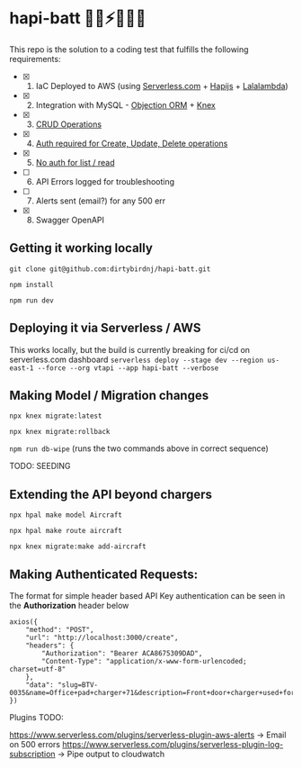 # hapi-batt 🛬🔌⚡️🛫🔋😎


This repo is the solution to a coding test that fulfills the following requirements:

- [x] 1. IaC Deployed to AWS (using [Serverless.com](https://github.com/serverless/serverless) + [Hapijs](https://github.com/hapijs/hapi) + [Lalalambda](https://github.com/hapipal/lalalambda))
- [x] 2. Integration with MySQL - [Objection ORM](https://vincit.github.io/objection.js/_) + [Knex](http://knexjs.org/)
- [X] 3. [CRUD Operations](https://github.com/dirtybirdnj/hapi-batt/blob/main/lib/routes/chargers.js)
- [x] 4. [Auth required for Create, Update, Delete operations](https://github.com/dirtybirdnj/hapi-batt/blob/main/server/plugins/auth.js)
- [x] 5. [No auth for list / read](https://github.com/dirtybirdnj/hapi-batt/blob/main/lib/routes/chargers.js#L9-L26=)
- [ ] 6. API Errors logged for troubleshooting
- [ ] 7. Alerts sent (email?) for any 500 err
- [x] 8. Swagger OpenAPI

## Getting it working locally

`git clone git@github.com:dirtybirdnj/hapi-batt.git`

`npm install`

`npm run dev`

## Deploying it via Serverless / AWS

This works locally, but the build is currently breaking for ci/cd on serverless.com dashboard
`serverless deploy --stage dev --region us-east-1 --force --org vtapi --app hapi-batt --verbose`

## Making Model / Migration changes


`npx knex migrate:latest`

`npx knex migrate:rollback`

`npm run db-wipe` (runs the two commands above in correct sequence)

TODO: SEEDING

## Extending the API beyond chargers

`npx hpal make model Aircraft`

`npx hpal make route aircraft`

`npx knex migrate:make add-aircraft`

## Making Authenticated Requests:

The format for simple header based API Key authentication can be seen in the **Authorization** header below

```
axios({
	"method": "POST",
	"url": "http://localhost:3000/create",
	"headers": {
		"Authorization": "Bearer ACA8675309DAD",
		"Content-Type": "application/x-www-form-urlencoded; charset=utf-8"
	},
	"data": "slug=BTV-0035&name=Office+pad+charger+71&description=Front+door+charger+used+for+airplanes+and+small+vehicles&location=22.55%2C+-73.45&network_protocol=OCPP+2.0"
})
```

Plugins TODO:

https://www.serverless.com/plugins/serverless-plugin-aws-alerts -> Email on 500 errors
https://www.serverless.com/plugins/serverless-plugin-log-subscription -> Pipe output to cloudwatch